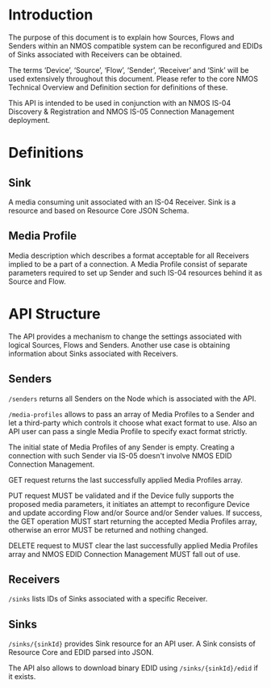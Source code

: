 # Introduction

The purpose of this document is to explain how Sources, Flows and Senders within an NMOS compatible system can be reconfigured and EDIDs of Sinks associated with Receivers can be obtained.

The terms ‘Device’, ‘Source’, ‘Flow’, ‘Sender’, ‘Receiver’ and ‘Sink’ will be used extensively throughout this document. Please refer to the core NMOS Technical Overview and Definition section for definitions of these.

This API is intended to be used in conjunction with an NMOS IS-04 Discovery & Registration and NMOS IS-05 Connection Management deployment.

# Definitions

## Sink

A media consuming unit associated with an IS-04 Receiver. Sink is a resource and based on Resource Core JSON Schema.

## Media Profile

Media description which describes a format acceptable for all Receivers implied to be a part of a connection. A Media Profile consist of separate parameters required to set up Sender and such IS-04 resources behind it as Source and Flow.

# API Structure

The API provides a mechanism to change the settings associated with logical Sources, Flows and Senders. Another use case is obtaining information about Sinks associated with Receivers.

## Senders

`/senders` returns all Senders on the Node which is associated with the API.

`/media-profiles` allows to pass an array of Media Profiles to a Sender and let a third-party which controls it choose what exact format to use. Also an API user can pass a single Media Profile to specify exact format strictly.

The initial state of Media Profiles of any Sender is empty. Creating a connection with such Sender via IS-05 doesn't involve NMOS EDID Connection Management.

GET request returns the last successfully applied Media Profiles array.

PUT request MUST be validated and if the Device fully supports the proposed media parameters, it initiates an attempt to reconfigure Device and update according Flow and/or Source and/or Sender values. If success, the GET operation MUST start returning the accepted Media Profiles array, otherwise an error MUST be returned and nothing changed.

DELETE request to MUST clear the last successfully applied Media Profiles array and NMOS EDID Connection Management MUST fall out of use.

## Receivers

`/sinks` lists IDs of Sinks associated with a specific Receiver.

## Sinks

`/sinks/{sinkId}` provides Sink resource for an API user. A Sink consists of Resource Core and EDID parsed into JSON.

The API also allows to download binary EDID using `/sinks/{sinkId}/edid` if it exists.
